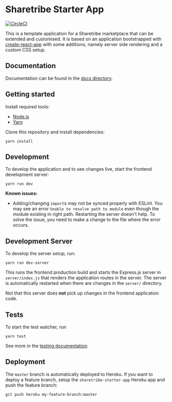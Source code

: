 # Sharetribe Starter App

[![CircleCI](https://circleci.com/gh/sharetribe/sharetribe-starter-app.svg?style=shield&circle-token=198451e83e5cecb0d662949260dbc3273ac44a67)](https://circleci.com/gh/sharetribe/sharetribe-starter-app)

This is a template application for a Sharetribe marketplace that can
be extended and customised. It is based on an application bootstrapped
with
[create-react-app](https://github.com/facebookincubator/create-react-app) with
some additions, namely server side rendering and a custom CSS setup.

## Documentation

Documentation can be found in the [docs directory](docs/).

## Getting started

Install required tools:

 - [Node.js](https://nodejs.org/)
 - [Yarn](https://yarnpkg.com/)

Clone this repository and install dependencies:

    yarn install

## Development

To develop the application and to see changes live, start the frontend
development server:

    yarn run dev

**Known issues:**

* Adding/changing `import`s may not be synced properly with ESLint. You may see an error `Unable to resolve path to module` even though the module existing in right path. Restarting the server doesn't help. To solve the issue, you need to make a change to the file where the error occurs.

## Development Server

To develop the server setup, run:

    yarn run dev-server

This runs the frontend production build and starts the Express.js
server in `server/index.js` that renders the application routes in the
server. The server is automatically restarted when there are changes
in the `server/` directory.

Not that this server does **not** pick up changes in the frontend
application code.

## Tests

To start the test watcher, run

    yarn test

See more in the [testing documentation](docs/testing.md).

## Deployment

The `master` branch is automatically deployed to Heroku. If you want
to deploy a feature branch, setup the `sharetribe-starter-app` Heroku
app and push the feature branch:

    git push heroku my-feature-branch:master
